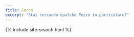 ```yaml
---
title: Cerca
excerpt: "Stai cercando qualche Pezzo in particolare?"
---
```


{% include site-search.html %}
